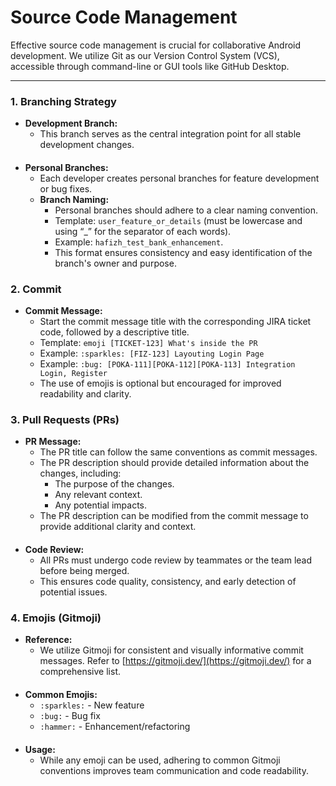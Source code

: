 # Source Code Management

Effective source code management is crucial for collaborative Android development. We utilize Git as our Version Control System (VCS), accessible through command-line or GUI tools like GitHub Desktop.

---

### 1. Branching Strategy

* **Development Branch:**
    * This branch serves as the central integration point for all stable development changes.
####
* **Personal Branches:**
    * Each developer creates personal branches for feature development or bug fixes.
    * **Branch Naming:**
        * Personal branches should adhere to a clear naming convention.
        * Template: `user_feature_or_details` (must be lowercase and using “_” for the separator of each words).
        * Example: `hafizh_test_bank_enhancement`.
        * This format ensures consistency and easy identification of the branch's owner and purpose.

### 2. Commit

* **Commit Message:**
    * Start the commit message title with the corresponding JIRA ticket code, followed by a descriptive title.
    * Template: `emoji [TICKET-123] What's inside the PR`
    * Example: `:sparkles: [FIZ-123] Layouting Login Page`
    * Example: `:bug: [POKA-111][POKA-112][POKA-113] Integration Login, Register`
    * The use of emojis is optional but encouraged for improved readability and clarity.

### 3. Pull Requests (PRs)

* **PR Message:**
    * The PR title can follow the same conventions as commit messages.
    * The PR description should provide detailed information about the changes, including:
        * The purpose of the changes.
        * Any relevant context.
        * Any potential impacts.
    * The PR description can be modified from the commit message to provide additional clarity and context.
####
* **Code Review:**
    * All PRs must undergo code review by teammates or the team lead before being merged.
    * This ensures code quality, consistency, and early detection of potential issues.

### 4. Emojis (Gitmoji)

* **Reference:**
    * We utilize Gitmoji for consistent and visually informative commit messages. Refer to [https://gitmoji.dev/](https://gitmoji.dev/) for a comprehensive list.
####
* **Common Emojis:**
    * `:sparkles:` - New feature
    * `:bug:` - Bug fix
    * `:hammer:` - Enhancement/refactoring
####
* **Usage:**
    * While any emoji can be used, adhering to common Gitmoji conventions improves team communication and code readability.
